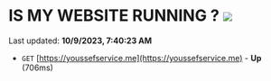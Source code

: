 # IS MY WEBSITE RUNNING ? [![](https://img.shields.io/static/v1?label=Sponsor&message=%E2%9D%A4&logo=GitHub&color=%23fe8e86)](https://github.com/sponsors/<username>)

Last updated: **10/9/2023, 7:40:23 AM**

- `GET` [https://youssefservice.me](https://youssefservice.me) - **Up** (706ms)
